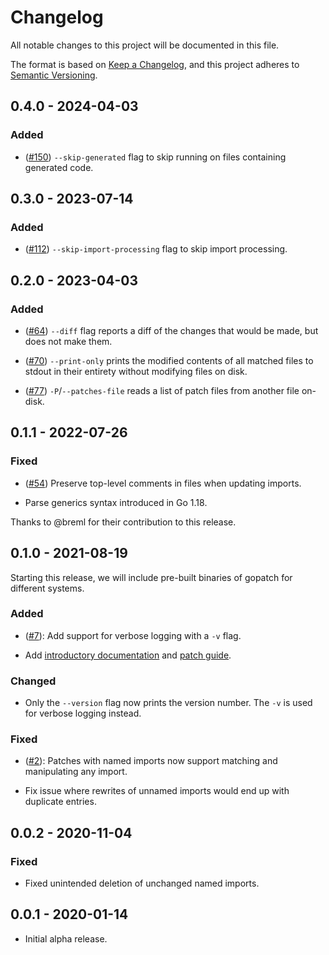 # Changelog

All notable changes to this project will be documented in this file.

The format is based on [Keep a Changelog](https://keepachangelog.com/en/1.0.0/),
and this project adheres to [Semantic Versioning](https://semver.org/spec/v2.0.0.html).

## 0.4.0 - 2024-04-03
### Added
- ([#150]) `--skip-generated` flag to skip running on files containing
  generated code.

  [#150]: https://github.com/uber-go/gopatch/pull/150

## 0.3.0 - 2023-07-14
### Added
- ([#112]) `--skip-import-processing` flag to skip import processing.

  [#112]: https://github.com/uber-go/gopatch/pull/112

## 0.2.0 - 2023-04-03
### Added
- ([#64]) `--diff` flag reports a diff of the changes that would be made, but does not
  make them.
- ([#70]) `--print-only` prints the modified contents of all matched files to stdout in
  their entirety without modifying files on disk.
- ([#77]) `-P`/`--patches-file` reads a list of patch files from another file on-disk.

  [#64]: https://github.com/uber-go/gopatch/pull/64
  [#70]: https://github.com/uber-go/gopatch/pull/70
  [#77]: https://github.com/uber-go/gopatch/pull/77

## 0.1.1 - 2022-07-26
### Fixed
- ([#54]) Preserve top-level comments in files when updating imports.
- Parse generics syntax introduced in Go 1.18.

  [#54]: https://github.com/uber-go/gopatch/issues/54

Thanks to @breml for their contribution to this release.

## 0.1.0 - 2021-08-19
Starting this release, we will include pre-built binaries of gopatch for
different systems.

### Added
- ([#7]): Add support for verbose logging with a `-v` flag.
- Add [introductory documentation] and [patch guide].

  [introductory documentation]: https://github.com/uber-go/gopatch/blob/main/README.md
  [patch guide]: https://github.com/uber-go/gopatch/blob/main/docs/PatchesInDepth.md
  [#7]: https://github.com/uber-go/gopatch/issues/7

### Changed
- Only the `--version` flag now prints the version number. The `-v` is used for
  verbose logging instead.

### Fixed
- ([#2]): Patches with named imports now support matching and manipulating any
  import.
- Fix issue where rewrites of unnamed imports would end up with duplicate
  entries.

  [#2]: https://github.com/uber-go/gopatch/issues/2

## 0.0.2 - 2020-11-04
### Fixed
- Fixed unintended deletion of unchanged named imports.

## 0.0.1 - 2020-01-14

- Initial alpha release.
